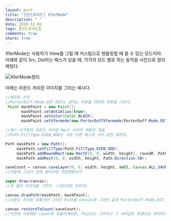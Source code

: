 ```yaml
---
layout: post
title: "[안드로이드] XferMode"
description: " "
date: 2020-12-03
tags: [안드로이드]
comments: true
share: true
---
```



XferMode는 사용자가 View를 그릴 때 커스텀으로 핸들링할 때 쓸 수 있는 모드이따. 아래와 같이 Src, Dst라는 패스가 있을 때, 각각의 모드 별로 하는 동작을 사진으로 정리해뒀다.

![XferMode정리](http://upload-images.jianshu.io/upload_images/2220902-c3b12184d8def8a3.png?imageMogr2/auto-orient/strip%7CimageView2/2/w/1240)


아래는 라운드 처리된 이미지를 그리는 예시다.

```java
//페인트 선언
//PorterDuff.Mode.DST_OUT는 겹치는 부분을 제외한 부분을 그린다.
 Paint maskPaint = new Paint();
       maskPaint.setAntiAlias(true);
       maskPaint.setColor(Color.BLACK);
       maskPaint.setXfermode(new PorterDuffXfermode(PorterDuff.Mode.DST_OUT));

```

```java
//패스 사각형과 라운드 처리된 Rect 사이의 애들만 채움
//Path.FillType.EVEN_ODD는 서로 다른 패스의 사이 값만 채운다.

Path maskPath = new Path();
     maskPath.setFillType(Path.FillType.EVEN_ODD);
     maskPath.addRoundRect(new RectF(0, 0, width, height), roundR, Path.Direction.CW);
     maskPath.addRect(0, 0, width, height, Path.Direction.CW);
```

```java
saveCount = canvas.saveLayer(0, 0, width, height, null, Canvas.ALL_SAVE_FLAG);
//이렇게 그리기 전에 레이어만 저장해뒀다가

super.draw(canvas);
//로 일단 이미지를 그린다. (네모네모 이미지)

canvas.drawPath(maskPath, maskPaint);
//라운드 처리된 모퉁이만 그려진 Path를 canvas에 그려진 값과 PorterDuff.Mode.DST_OUT 처리를 해준다. 

canvas.restoreToCount(saveCount);
//이전에 저장해둔 count로 되돌리게되면, Paint는 그려지고 그 사이값은 투명으로 처리되게 된다.
```



